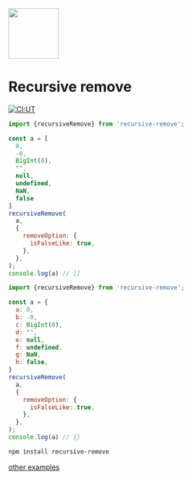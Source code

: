 <img width="100" src="https://user-images.githubusercontent.com/37785038/174469328-06db9732-6873-45bb-b4ed-a60540eec0af.svg"/>

# Recursive remove

[![CI:UT](https://github.com/kajirikajiri/recursive-remove/actions/workflows/npm-publish.yml/badge.svg)](https://github.com/kajirikajiri/recursive-remove/actions/workflows/npm-publish.yml)

```javascript
import {recursiveRemove} from 'recursive-remove';

const a = [
  0,
  -0,
  BigInt(0),
  "",
  null,
  undefined,
  NaN,
  false
]
recursiveRemove(
  a,
  {
    removeOption: {
      isFalseLike: true,
    },
  },
);
console.log(a) // []
```

```javascript
import {recursiveRemove} from 'recursive-remove';

const a = {
  a: 0,
  b: -0,
  c: BigInt(0),
  d: "",
  e: null,
  f: undefined,
  g: NaN,
  h: false,
}
recursiveRemove(
  a,
  {
    removeOption: {
      isFalseLike: true,
    },
  },
);
console.log(a) // {}
```

```sh
npm install recursive-remove
```

[other examples](https://github.com/kajirikajiri/recursive-remove/blob/main/src/index.test.ts)